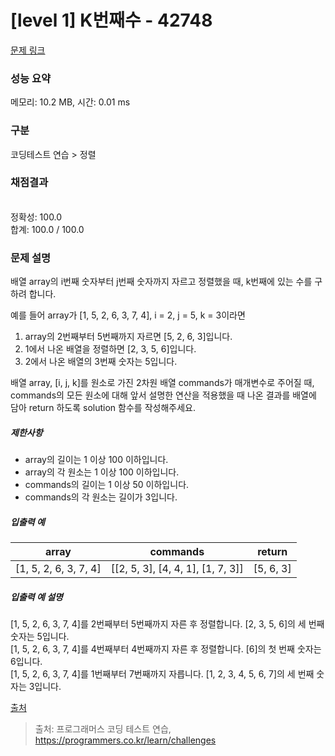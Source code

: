 # [level 1] K번째수 - 42748 

[문제 링크](https://school.programmers.co.kr/learn/courses/30/lessons/42748) 

### 성능 요약

메모리: 10.2 MB, 시간: 0.01 ms

### 구분

코딩테스트 연습 > 정렬

### 채점결과

<br/>정확성: 100.0<br/>합계: 100.0 / 100.0

### 문제 설명

<p style="user-select: auto;">배열 array의 i번째 숫자부터 j번째 숫자까지 자르고 정렬했을 때, k번째에 있는 수를 구하려 합니다.</p>

<p style="user-select: auto;">예를 들어 array가 [1, 5, 2, 6, 3, 7, 4], i = 2, j = 5, k = 3이라면</p>

<ol style="user-select: auto;">
<li style="user-select: auto;">array의 2번째부터 5번째까지 자르면 [5, 2, 6, 3]입니다.</li>
<li style="user-select: auto;">1에서 나온 배열을 정렬하면 [2, 3, 5, 6]입니다.</li>
<li style="user-select: auto;">2에서 나온 배열의 3번째 숫자는 5입니다.</li>
</ol>

<p style="user-select: auto;">배열 array, [i, j, k]를 원소로 가진 2차원 배열 commands가 매개변수로 주어질 때, commands의 모든 원소에 대해 앞서 설명한 연산을 적용했을 때 나온 결과를 배열에 담아 return 하도록 solution 함수를 작성해주세요.</p>

<h5 style="user-select: auto;">제한사항</h5>

<ul style="user-select: auto;">
<li style="user-select: auto;">array의 길이는 1 이상 100 이하입니다.</li>
<li style="user-select: auto;">array의 각 원소는 1 이상 100 이하입니다.</li>
<li style="user-select: auto;">commands의 길이는 1 이상 50 이하입니다.</li>
<li style="user-select: auto;">commands의 각 원소는 길이가 3입니다.</li>
</ul>

<h5 style="user-select: auto;">입출력 예</h5>
<table class="table" style="user-select: auto;">
        <thead style="user-select: auto;"><tr style="user-select: auto;">
<th style="user-select: auto;">array</th>
<th style="user-select: auto;">commands</th>
<th style="user-select: auto;">return</th>
</tr>
</thead>
        <tbody style="user-select: auto;"><tr style="user-select: auto;">
<td style="user-select: auto;">[1, 5, 2, 6, 3, 7, 4]</td>
<td style="user-select: auto;">[[2, 5, 3], [4, 4, 1], [1, 7, 3]]</td>
<td style="user-select: auto;">[5, 6, 3]</td>
</tr>
</tbody>
      </table>
<h5 style="user-select: auto;">입출력 예 설명</h5>

<p style="user-select: auto;">[1, 5, 2, 6, 3, 7, 4]를 2번째부터 5번째까지 자른 후 정렬합니다. [2, 3, 5, 6]의 세 번째 숫자는 5입니다.<br style="user-select: auto;">
[1, 5, 2, 6, 3, 7, 4]를 4번째부터 4번째까지 자른 후 정렬합니다. [6]의 첫 번째 숫자는 6입니다.<br style="user-select: auto;">
[1, 5, 2, 6, 3, 7, 4]를 1번째부터 7번째까지 자릅니다. [1, 2, 3, 4, 5, 6, 7]의 세 번째 숫자는 3입니다.</p>

<p style="user-select: auto;"><a href="https://neerc.ifmo.ru/subregions/northern.html" target="_blank" rel="noopener" style="user-select: auto;">출처</a></p>


> 출처: 프로그래머스 코딩 테스트 연습, https://programmers.co.kr/learn/challenges